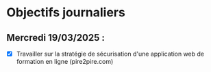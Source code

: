 # Objectifs journaliers

## Mercredi 19/03/2025 :

- [x] Travailler sur la stratégie de sécurisation d'une application web de formation en ligne (pire2pire.com)
